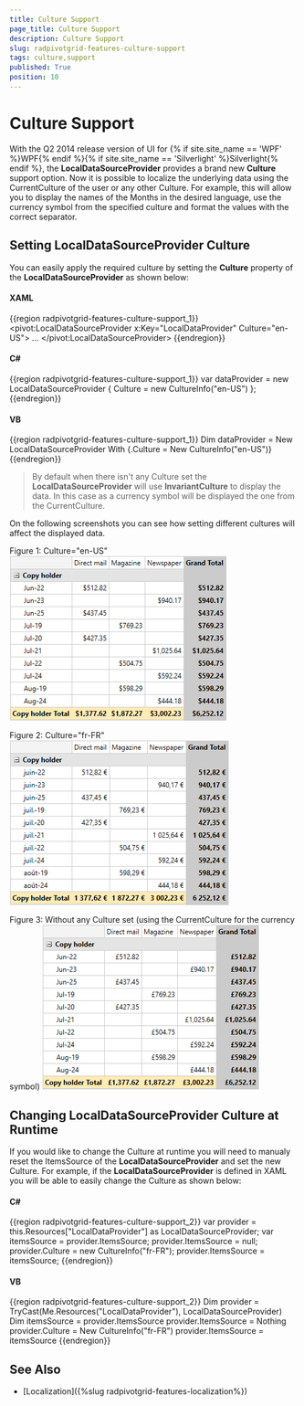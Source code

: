 ```yaml
---
title: Culture Support
page_title: Culture Support
description: Culture Support
slug: radpivotgrid-features-culture-support
tags: culture,support
published: True
position: 10
---
```


# Culture Support


With the Q2 2014 release version of UI for {% if site.site_name == 'WPF' %}WPF{% endif %}{% if site.site_name == 'Silverlight' %}Silverlight{% endif %}, the __LocalDataSourceProvider__ provides a brand new __Culture__ support option. Now it is possible to localize the underlying data using the CurrentCulture of the user or any other Culture. For example, this will allow you to display the names of the Months in the desired language, use the currency symbol from the specified culture and format the values with the correct separator.      

## Setting LocalDataSourceProvider Culture

You can easily apply the required culture by setting the __Culture__ property of the __LocalDataSourceProvider__ as shown below:        

#### __XAML__

{{region radpivotgrid-features-culture-support_1}}
	<pivot:LocalDataSourceProvider x:Key="LocalDataProvider" Culture="en-US">
		...
	</pivot:LocalDataSourceProvider>
{{endregion}}

#### __C#__

{{region radpivotgrid-features-culture-support_1}}
	var dataProvider = new LocalDataSourceProvider { Culture = new CultureInfo("en-US") };
{{endregion}}

#### __VB__

{{region radpivotgrid-features-culture-support_1}}
	Dim dataProvider = New LocalDataSourceProvider With {.Culture = New CultureInfo("en-US")}
{{endregion}}

>By default when there isn't any Culture set the __LocalDataSourceProvider__ will use __InvariantCulture__ to display the data. In this case as a currency symbol will be displayed the one from the CurrentCulture.         

On the following screenshots you can see how setting different cultures will affect the displayed data.

Figure 1: Culture="en-US"
![Rad Pivot Grid Features Culture Support 01](images/RadPivotGrid_Features_CultureSupport_01.png)

Figure 2: Culture="fr-FR"
![Rad Pivot Grid Features Culture Support 02](images/RadPivotGrid_Features_CultureSupport_02.png)

Figure 3: Without any Culture set (using the CurrentCulture for the currency symbol)
![Rad Pivot Grid Features Culture Support 03](images/RadPivotGrid_Features_CultureSupport_03.png)

## Changing LocalDataSourceProvider Culture at Runtime

If you would like to change the Culture at runtime you will need to manualy reset the ItemsSource of the __LocalDataSourceProvider__ and set the new Culture. For example, if the __LocalDataSourceProvider__ is defined in XAML you will be able to easily change the Culture as shown below:        

#### __C#__

{{region radpivotgrid-features-culture-support_2}}
	var provider = this.Resources["LocalDataProvider"] as LocalDataSourceProvider;
	var itemsSource = provider.ItemsSource;
	provider.ItemsSource = null;
	provider.Culture = new CultureInfo("fr-FR");
	provider.ItemsSource = itemsSource;
{{endregion}}

#### __VB__

{{region radpivotgrid-features-culture-support_2}}
	Dim provider = TryCast(Me.Resources("LocalDataProvider"), LocalDataSourceProvider)
	Dim itemsSource = provider.ItemsSource
	provider.ItemsSource = Nothing
	provider.Culture = New CultureInfo("fr-FR")
	provider.ItemsSource = itemsSource
{{endregion}}

## See Also

 * [Localization]({%slug radpivotgrid-features-localization%})
